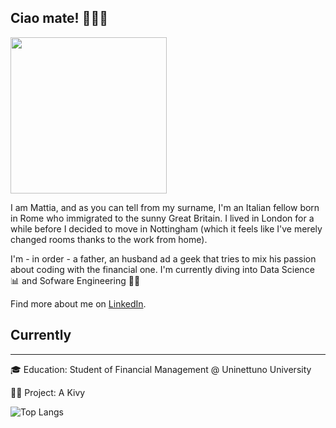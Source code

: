 ## Ciao mate! 💂‍♂️🤌

<img src="https://github.com/mattiaitaliano/mattiaitaliano/assets/102301489/3a650202-69fd-4ef2-85fe-45cf96a3bd83"  width="250" height="250"/>


I am Mattia, and as you can tell from my surname, I'm an Italian fellow born in Rome who immigrated to the sunny Great Britain. I lived in London for a while before I decided to move in Nottingham (which it feels like I've merely changed rooms thanks to the work from home).

I'm - in order - a father, an husband ad a geek that tries to mix his passion about coding with the financial one. I'm currently diving into Data Science 📊 and Sofware Engineering 🧑‍💻

Find more about me on [LinkedIn](https://www.linkedin.com/in/mattiaitaliano/).



## Currently
---

🎓 Education: Student of Financial Management @ Uninettuno University

🧑‍💻 Project: A Kivy 



![Top Langs](https://github-readme-stats.vercel.app/api/top-langs/?username=mattiaitaliano&hide_progress=true)
